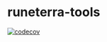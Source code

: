 # runeterra-tools

[![codecov](https://codecov.io/gh/gabriel-gn/runeterra-tools/branch/main/graph/badge.svg?token=SXO156VHCL)](https://codecov.io/gh/gabriel-gn/runeterra-tools)